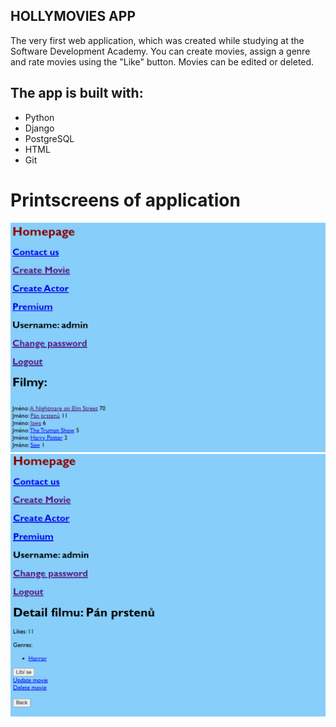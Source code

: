 ## HOLLYMOVIES APP

The very first web application, which was created while studying at the Software Development Academy. You can create movies, assign a genre and rate movies using the "Like" button. Movies can be edited or deleted.

## The app is built with:
* Python
* Django
* PostgreSQL
* HTML
* Git

# Printscreens of application
![hollymovies app](./static/images/hollymoviesweb1.png "Hollymovies web")
![hollymovies app](./static/images/hollymoviesweb2.png "Hollymovies web")